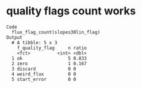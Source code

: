 # quality flags count works

    Code
      flux_flag_count(slopes30lin_flag)
    Output
      # A tibble: 5 x 3
        f_quality_flag     n ratio
        <fct>          <int> <dbl>
      1 ok                 5 0.833
      2 zero               1 0.167
      3 discard            0 0    
      4 weird_flux         0 0    
      5 start_error        0 0    

